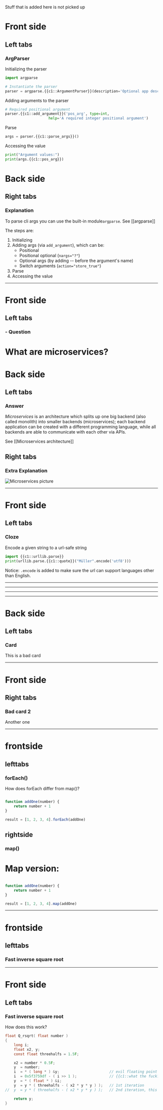 
Stuff that is added here is not picked up
# Front side

## Left tabs

### ArgParser
Initializing the parser 
```python
import argparse

# Instantiate the parser
parser = argparse.{{c1::ArgumentParser}}(description='Optional app description')
```

Adding arguments to the parser
```python
# Required positional argument
parser.{{c1::add_argument}}('pos_arg', type=int,
                    help='A required integer positional argument')
```

Parse
```python
args = parser.{{c1::parse_args}}()
```

Accessing the value
```python
print("Argument values:")
print(args.{{c1::pos_arg}})
```

# Back side

## Right tabs

### Explanation
To parse cli args you can use the built-in module`argparse`. See [[argparse]]

The steps are:
1. Initializing
2. Adding args (via `add_argument`), which can be:
	- Positional 
	- Positional optional (`nargs="?"`)
	- Optional args (by adding -- before the argument's name)
	- Switch arguments (`action="store_true"`)
3. Parse
4. Accessing the value

---

# Front side

## Left tabs

### - Question
# What are microservices?

# Back side

## Left tabs

### Answer
*Microservices* is an architecture which splits up one big backend (also called monolith) into smaller backends (microservices); each backend application can be created with a different programming language, while all backends are able to communicate with each other via APIs.

See [[Microservices architecture]]

## Right tabs

### Extra Explanation
![Microservices picture](https://www.robinwieruch.de/static/b8ed3e68e8e64b31d4556acc93694182/57e27/16.webp)


*********

# Front side

## Left tabs

### Cloze
Encode a given string to a url-safe string
```python
import {{c1::urllib.parse}}
print(urllib.parse.{{c1::quote}}("Müller".encode('utf8')))
```

Notice: `.encode` is added to make sure the url can support languages other than English.

---
---
***
---

# Back side

## Left tabs

### Card
This is a bad card

---

# Front side

## Right tabs

### Bad card 2
Another one

---

# frontside
## lefttabs
### forEach()
How does forEach differ from map()?

```js

function addOne(number) {
	return number + 1
}

result = [1, 2, 3, 4].forEach(addOne)

```

## rightside
### map()
# Map version:
```js

function addOne(number) {
	return number + 1
}

result = [1, 2, 3, 4].map(addOne)

```

---

# frontside
## lefttabs
### Fast inverse square root


---

# Front side

## Left tabs

### Fast inverse square root
How does this work?
```C
float Q_rsqrt( float number )
{
	long i;
	float x2, y;
	const float threehalfs = 1.5F;

	x2 = number * 0.5F;
	y  = number;
	i  = * ( long * ) &y;                       // evil floating point bit level hacking
	i  = 0x5f3759df - ( i >> 1 );               // {{c1::what the fuck?}} 
	y  = * ( float * ) &i;
	y  = y * ( threehalfs - ( x2 * y * y ) );   // 1st iteration
//	y  = y * ( threehalfs - ( x2 * y * y ) );   // 2nd iteration, this can be removed

	return y;
}
```